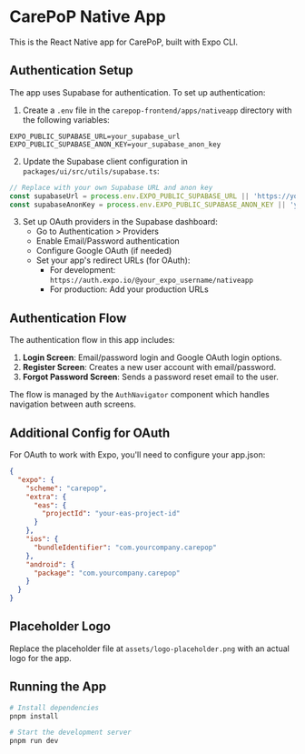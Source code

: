 # CarePoP Native App

This is the React Native app for CarePoP, built with Expo CLI.

## Authentication Setup

The app uses Supabase for authentication. To set up authentication:

1. Create a `.env` file in the `carepop-frontend/apps/nativeapp` directory with the following variables:

```
EXPO_PUBLIC_SUPABASE_URL=your_supabase_url
EXPO_PUBLIC_SUPABASE_ANON_KEY=your_supabase_anon_key
```

2. Update the Supabase client configuration in `packages/ui/src/utils/supabase.ts`:

```typescript
// Replace with your own Supabase URL and anon key
const supabaseUrl = process.env.EXPO_PUBLIC_SUPABASE_URL || 'https://your-project.supabase.co';
const supabaseAnonKey = process.env.EXPO_PUBLIC_SUPABASE_ANON_KEY || 'your-anon-key';
```

3. Set up OAuth providers in the Supabase dashboard:
   - Go to Authentication > Providers
   - Enable Email/Password authentication
   - Configure Google OAuth (if needed)
   - Set your app's redirect URLs (for OAuth):
     - For development: `https://auth.expo.io/@your_expo_username/nativeapp`
     - For production: Add your production URLs

## Authentication Flow

The authentication flow in this app includes:

1. **Login Screen**: Email/password login and Google OAuth login options.
2. **Register Screen**: Creates a new user account with email/password.
3. **Forgot Password Screen**: Sends a password reset email to the user.

The flow is managed by the `AuthNavigator` component which handles navigation between auth screens.

## Additional Config for OAuth

For OAuth to work with Expo, you'll need to configure your app.json:

```json
{
  "expo": {
    "scheme": "carepop",
    "extra": {
      "eas": {
        "projectId": "your-eas-project-id"
      }
    },
    "ios": {
      "bundleIdentifier": "com.yourcompany.carepop"
    },
    "android": {
      "package": "com.yourcompany.carepop"
    }
  }
}
```

## Placeholder Logo

Replace the placeholder file at `assets/logo-placeholder.png` with an actual logo for the app.

## Running the App

```bash
# Install dependencies
pnpm install

# Start the development server
pnpm run dev
``` 